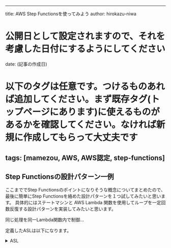 ---
 title: AWS Step Functionsを使ってみよう
 author: hirokazu-niwa
 # 公開日として設定されますので、それを考慮した日付にするようにしてください
 date: (記事の作成日)
 # 以下のタグは任意です。つけるものあれば追加してください。まず既存タグ(トップページにあります)に使えるものがあるかを確認してください。なければ新規に作成してもらって大丈夫です
 tags: [mamezou, AWS, AWS認定, step-functions]
 ---

 ## Step Functionsの設計パターン一例
ここまででStep Functionsのポイントになりそうな概念についてまとめたので、最後に簡単にStep Functionsを絡めた設計パターンを１つ試してみたいと思います。
具体的にはステートマシンと AWS Lambda 関数を使用してループを一定回数反復する設計パターンを実装してみたいと思います。

同じ処理を同一Lambda関数内で制御…



定義したASLは以下になります。
<details>
<summary>ASL</summary>

```
{
    "Comment": "Iterator State Machine Example",
    "StartAt": "ConfigureCount",
    "States": {
        
        "ConfigureCount": {
            "Type": "Pass",
            "Result": { // 出力する値を定義し、次のIteratorステートへの入力にする
                "count": 10,
                "index": 0,
                "step": 1
            },
            "ResultPath": "$.iterator", // 以降でcountなどにアクセスする場合の変数パス（「$.iterator.count」は10）
            "Next": "Iterator"
        },
        "Iterator": {
            "Type": "Task",
            "Resource": "arn:aws:lambda:region:123456789012:function:Iterate",  // このLambda ARNは各自の関数のものに修正
            "ResultPath": "$.iterator",  // Lambdaの処理結果（callbackの値）をiteratorに格納する（上書き）
            "Next": "IsCountReached"
        },
        "IsCountReached": {
            "Type": "Choice",
            "Choices": [
                {
                    "Variable": "$.iterator.continue",
                    "BooleanEquals": true,
                    "Next": "ExampleWork"
                }
            ],
            "Default": "Done"
        },
        "ExampleWork": {
            "Comment": "Your application logic, to run a specific number of times",
            "Type": "Pass",
            "Result": {
              "success": true
            },
            "ResultPath": "$.result",
            "Next": "Iterator"
        },
        "Done": {
            "Type": "Pass",
            "End": true
          
        }
    }
}
```
</details>